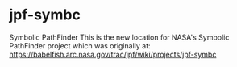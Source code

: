 # jpf-symbc
Symbolic PathFinder
This is the new location for NASA's Symbolic PathFinder project which was originally at:
https://babelfish.arc.nasa.gov/trac/jpf/wiki/projects/jpf-symbc
